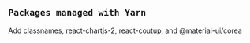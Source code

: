 ## `Packages managed with Yarn`
Add classnames, react-chartjs-2, react-coutup, and @material-ui/corea


